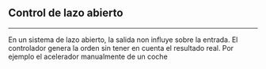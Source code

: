 ## Control de lazo abierto
---
En un sistema de lazo abierto, la salida non influye sobre la entrada. El controlador genera la orden sin tener en cuenta el resultado real. Por ejemplo el acelerador manualmente de un coche 